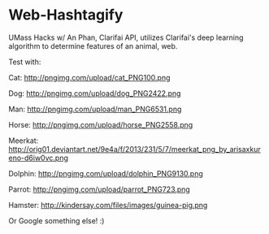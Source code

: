 # Web-Hashtagify
UMass Hacks w/ An Phan, Clarifai API, utilizes Clarifai's deep learning algorithm to determine features of an animal, web.

Test with: 

Cat: http://pngimg.com/upload/cat_PNG100.png

Dog: http://pngimg.com/upload/dog_PNG2422.png

Man: http://pngimg.com/upload/man_PNG6531.png

Horse: http://pngimg.com/upload/horse_PNG2558.png

Meerkat: http://orig01.deviantart.net/9e4a/f/2013/231/5/7/meerkat_png_by_arisaxkureno-d6iw0vc.png

Dolphin: http://pngimg.com/upload/dolphin_PNG9130.png

Parrot: http://pngimg.com/upload/parrot_PNG723.png

Hamster: http://kindersay.com/files/images/guinea-pig.png

Or Google something else! :)
